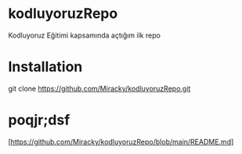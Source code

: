 # kodluyoruzRepo
Kodluyoruz Eğitimi kapsamında açtığım ilk repo

# Installation
git clone https://github.com/Miracky/kodluyoruzRepo.git

# poqjr;dsf
[https://github.com/Miracky/kodluyoruzRepo/blob/main/README.md]
